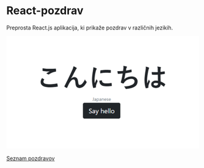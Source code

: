 # React-pozdrav
Preprosta React.js aplikacija, ki prikaže pozdrav v različnih jezikih.
<p align="center">
  <img src="/screenshots/screencapture.PNG" />
</p>

[Seznam pozdravov](https://github.com/novellac/multilanguage-hello-json)
